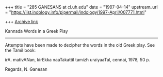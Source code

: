 +++
title = "285 GANESANS at cl.uh.edu"
date = "1997-04-14"
upstream_url = "https://list.indology.info/pipermail/indology/1997-April/007771.html"

+++
[Archive link](https://list.indology.info/pipermail/indology/1997-April/007771.html)



Kannada Words in a Greek Play
*****************************

Attempts have been made to decipher the words in the old Greek play.
See the Tamil book:

irA. mativANan, kirEkka naaTakattil tamizh uraiyaaTal,
cennai, 1978, 50 p.

Regards,
N. Ganesan





